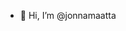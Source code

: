 - 👋 Hi, I’m @jonnamaatta

<!---
jonnamaatta/jonnamaatta is a ✨ special ✨ repository because its `README.md` (this file) appears on your GitHub profile.
You can click the Preview link to take a look at your changes.
--->
